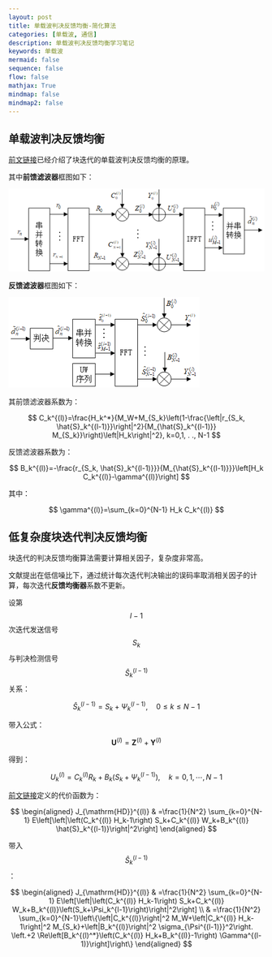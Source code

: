 ```yaml
---
layout: post
title: 单载波判决反馈均衡-简化算法
categories: [单载波, 通信]
description: 单载波判决反馈均衡学习笔记
keywords: 单载波
mermaid: false
sequence: false
flow: false
mathjax: True
mindmap: false
mindmap2: false
---
```


## 单载波判决反馈均衡

[前文链接](https://www.qiziyue.cn/2025/07/07/%E5%88%A4%E5%86%B3%E5%8F%8D%E9%A6%88%E5%9D%87%E8%A1%A1/)已经介绍了块迭代的单载波判决反馈均衡的原理。

其中**前馈滤波器**框图如下：

![前馈滤波器](/images\2025-07-07-单载波判决反馈均衡\前馈滤波器.png)

**反馈滤波器**框图如下：

![反馈滤波器](/images\2025-07-07-单载波判决反馈均衡\反馈滤波器.png)

其前馈滤波器系数为：

$$
C_k^{(l)}=\frac{H_k^*}{M_W+M_{S_k}\left(1-\frac{\left|r_{S_k, \hat{S}_k^{(l-1)}}\right|^2}{M_{\hat{S}_k^{(l-1)}} M_{S_k}}\right)\left|H_k\right|^2}, k=0,1, . ., N-1
$$

反馈滤波器系数为：

$$
B_k^{(l)}=-\frac{r_{S_k, \hat{S}_k^{(l-1)}}}{M_{\hat{S}_k^{(l-1)}}}\left[H_k C_k^{(l)}-\gamma^{(l)}\right]
$$

其中：

$$
\gamma^{(l)}=\sum_{k=0}^{N-1} H_k C_k^{(l)}
$$

## 低复杂度块迭代判决反馈均衡

块迭代的判决反馈均衡算法需要计算相关因子，复杂度非常高。

文献提出在低信噪比下，通过统计每次迭代判决输出的误码率取消相关因子的计算，每次迭代**反馈均衡器**系数不更新。

设第$$l-1$$次迭代发送信号$$S_k$$与判决检测信号$$\hat{S}_k^{(l-1)}$$关系：

$$
\hat{S}_k^{(l-1)}=S_k+\Psi_k^{(l-1)}, \quad 0 \leq k \leq N-1
$$

带入公式：

$$
\boldsymbol{U}^{(l)}=\boldsymbol{Z}^{(l)}+\boldsymbol{Y}^{(l)}
$$

得到：

$$
U_k^{(l)}=C_k^{(l)} R_k+B_k\left(S_k+\Psi_k^{(l-1)}\right), \quad k=0,1, \cdots, N-1
$$

[前文链接](https://www.qiziyue.cn/2025/07/07/%E5%88%A4%E5%86%B3%E5%8F%8D%E9%A6%88%E5%9D%87%E8%A1%A1/)定义的代价函数为：

$$
\begin{aligned}
J_{\mathrm{HD}}^{(l)} & =\frac{1}{N^2} \sum_{k=0}^{N-1} E\left[\left|\left(C_k^{(l)} H_k-1\right) S_k+C_k^{(l)} W_k+B_k^{(l)} \hat{S}_k^{(l-1)}\right|^2\right]
\end{aligned}
$$

带入 $$\hat{S}_k^{(l-1)}$$：

$$
\begin{aligned}
J_{\mathrm{HD}}^{(l)} & =\frac{1}{N^2} \sum_{k=0}^{N-1} E\left[\left|\left(C_k^{(l)} H_k-1\right) S_k+C_k^{(l)} W_k+B_k^{(l)}\left(S_k+\Psi_k^{l-1}\right)\right|^2\right] \\
& =\frac{1}{N^2} \sum_{k=0}^{N-1}\left\{\left|C_k^{(l)}\right|^2 M_W+\left|C_k^{(l)} H_k-1\right|^2 M_{S_k}+\left|B_k^{(l)}\right|^2 \sigma_{\Psi^{(l-1)}}^2\right.
\left.+2 \Re\left[B_k^{(l)^*}\left(C_k^{(l)} H_k+B_k^{(l)}-1\right) \Gamma^{(l-1)}\right]\right\}
\end{aligned}
$$
